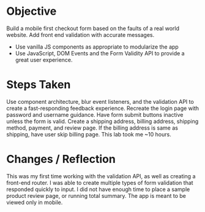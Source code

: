 Objective
===
Build a mobile first checkout form based on the faults of a real world website. Add front end validation with accurate messages.

- Use vanilla JS components as appropriate to modularize the app
- Use JavaScript, DOM Events and the Form Validity API to provide a great user experience.


Steps Taken
===

Use component architecture, blur event listeners, and the validation API to create a fast-responding feedback experience. Recreate the login page with password and username guidance. Have form submit buttons inactive unless the form is valid. Create a shipping address, billing address, shipping method, payment, and review page. If the billing address is same as shipping, have user skip billing page. This lab took me ~10 hours.

Changes / Reflection
===

This was my first time working with the validation API, as well as creating a front-end router. I was able to create multiple types of form validation that responded quickly to input. I did not have enough time to place a sample product review page, or running total summary. The app is meant to be viewed only in mobile.